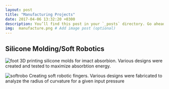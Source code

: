 ```yaml
---
layout: post
title: "Manufacturing Projects"
date: 2017-04-06 13:32:20 +0300
description: You’ll find this post in your `_posts` directory. Go ahead and edit it and re-build the site to see your changes. # Add post description (optional)
img:  manufacture.png # Add image post (optional)
---
```

## Silicone Molding/Soft Robotics
![foot]({{site.baseurl}}/assets/img/manufacture/foot.png)
3D printing silicone molds for imact absorbion. Various designs were created and tested to maximize absorbtion energy.

![softrobo]({{site.baseurl}}/assets/img/manufacutre/softrobo.png)
Creating soft robotic fingers. Various designs were fabricated to analyze the radius of curvature for a given input pressure